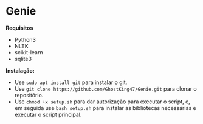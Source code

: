 # Genie

**Requisitos**
*   Python3
*   NLTK
*   scikit-learn
*   sqlite3

**Instalação:**
*   Use `sudo apt install git` para instalar o git.
*   Use `git clone https://github.com/GhostKing47/Genie.git` para clonar o repositório.
*   Use `chmod +x setup.sh` para dar autorização para executar o script, e, em seguida use `bash setup.sh` para instalar as bibliotecas necessárias e executar o script principal.

